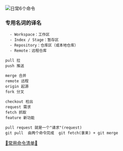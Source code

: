 ![日常6个命令](http://www.ruanyifeng.com/blogimg/asset/2015/bg2015120901.png)
### 专用名词的译名
```
  - Workspace：工作区
  - Index / Stage：暂存区
  - Repository：仓库区（或本地仓库）
  - Remote：远程仓库
```

```
pull 拉 
push 推送
```

```
merge 合并
remote 远程
origin 起源
fork 分叉

checkout 检出
request 需求
fetch 抓取
feature 新功能

pull request 就是一个"请求"(request)
git pull  由两个命令完成  git fetch(拿来) + git merge
```


[🔗常用命令清单🔗](http://www.ruanyifeng.com/blog/2015/12/git-cheat-sheet.html)